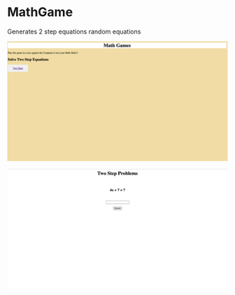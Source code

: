 # MathGame
Generates 2 step equations random equations 

![Preview1](./images/home.PNG)

![Preview1](./images/twostep.PNG)
